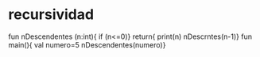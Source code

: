 # recursividad
fun nDescendentes (n:int){
  if (n<=0)}
  return{
  print(n)
  nDescrntes(n-1)}
fun main(){
  val numero=5
  nDescendentes(numero)}
